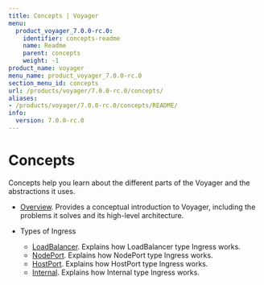 ```yaml
---
title: Concepts | Voyager
menu:
  product_voyager_7.0.0-rc.0:
    identifier: concepts-readme
    name: Readme
    parent: concepts
    weight: -1
product_name: voyager
menu_name: product_voyager_7.0.0-rc.0
section_menu_id: concepts
url: /products/voyager/7.0.0-rc.0/concepts/
aliases:
- /products/voyager/7.0.0-rc.0/concepts/README/
info:
  version: 7.0.0-rc.0
---
```


# Concepts

Concepts help you learn about the different parts of the Voyager and the abstractions it uses.

- [Overview](/products/voyager/7.0.0-rc.0/concepts/overview). Provides a conceptual introduction to Voyager, including the problems it solves and its high-level architecture.

- Types of Ingress
  - [LoadBalancer](/products/voyager/7.0.0-rc.0/concepts/ingress-types/loadbalancer). Explains how LoadBalancer type Ingress works.
  - [NodePort](/products/voyager/7.0.0-rc.0/concepts/ingress-types/nodeport). Explains how NodePort type Ingress works.
  - [HostPort](/products/voyager/7.0.0-rc.0/concepts/ingress-types/hostport). Explains how HostPort type Ingress works.
  - [Internal](/products/voyager/7.0.0-rc.0/concepts/ingress-types/internal). Explains how Internal type Ingress works.

